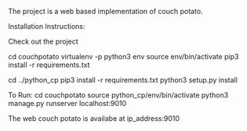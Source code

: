 The project is a web based implementation of couch potato.

Installation Instructions:

Check out the project

cd couchpotato
virtualenv -p python3 env
source env/bin/activate
pip3 install -r requirements.txt

cd ../python_cp
pip3 install -r requirements.txt
python3 setup.py install


To Run:
cd couchpotato
source python_cp/env/bin/activate
python3 manage.py runserver localhost:9010

The web couch potato is availabe at 
ip_address:9010
